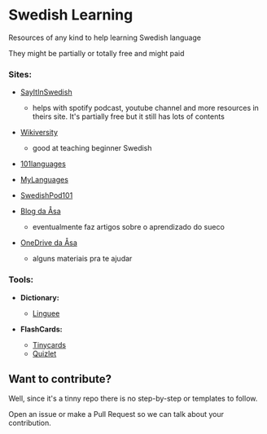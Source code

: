 # Swedish Learning

Resources of any kind to help learning Swedish language

They might be partially or totally free and might paid

### Sites:

- [SayItInSwedish](https://www.sayitinswedish.com/) 
  - helps with spotify podcast, youtube channel and more resources in theirs site. It's partially free but it still has lots of contents

- [Wikiversity](https://en.wikiversity.org/wiki/Introduction_to_Swedish)  
  - good at teaching beginner Swedish

- [101languages](https://www.101languages.net/swedish/)

- [MyLanguages](http://mylanguages.org/learn_swedish.php)

- [SwedishPod101](https://www.swedishpod101.com/swedish-vocabulary-lists/)

- [Blog da Åsa](http://www.aprendasueco.com.br/) 
  - eventualmente faz artigos sobre o aprendizado do sueco

- [OneDrive da Åsa](https://onedrive.live.com/?id=3DD860E18A4B7777%212316&cid=3DD860E18A4B7777) 
  - alguns materiais pra te ajudar

### Tools:

  - **Dictionary:**
  
    - [Linguee](https://www.linguee.se/svensk-engelsk)
    
  - **FlashCards:**
  
    - [Tinycards](https://tinycards.duolingo.com/)
    - [Quizlet](https://quizlet.com/pt-br)

## Want to contribute?

Well, since it's a tinny repo there is no step-by-step or templates to follow. 

Open an issue or make a Pull Request so we can talk about your contribution.
